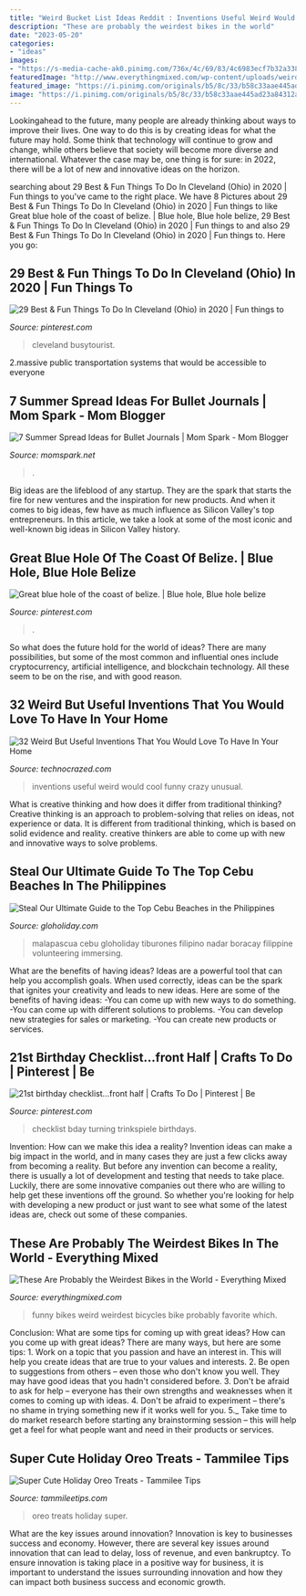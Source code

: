 ```yaml
---
title: "Weird Bucket List Ideas Reddit : Inventions Useful Weird Would Cool Funny Crazy Unusual"
description: "These are probably the weirdest bikes in the world"
date: "2023-05-20"
categories:
- "ideas"
images:
- "https://s-media-cache-ak0.pinimg.com/736x/4c/69/83/4c6983ecf7b32a338b59bec310318033.jpg"
featuredImage: "http://www.everythingmixed.com/wp-content/uploads/weirdest-bike-15.jpg"
featured_image: "https://i.pinimg.com/originals/b5/8c/33/b58c33aae445ad23a84312aa4f6e9458.jpg"
image: "https://i.pinimg.com/originals/b5/8c/33/b58c33aae445ad23a84312aa4f6e9458.jpg"
---
```



Lookingahead to the future, many people are already thinking about ways to improve their lives. One way to do this is by creating ideas for what the future may hold. Some think that technology will continue to grow and change, while others believe that society will become more diverse and international. Whatever the case may be, one thing is for sure: in 2022, there will be a lot of new and innovative ideas on the horizon.

	

		
searching about 29 Best &amp; Fun Things To Do In Cleveland (Ohio) in 2020 | Fun things to you've came to the right place. We have 8 Pictures about 29 Best &amp; Fun Things To Do In Cleveland (Ohio) in 2020 | Fun things to like Great blue hole of the coast of belize. | Blue hole, Blue hole belize, 29 Best &amp; Fun Things To Do In Cleveland (Ohio) in 2020 | Fun things to and also 29 Best &amp; Fun Things To Do In Cleveland (Ohio) in 2020 | Fun things to. Here you go:
		
    
## 29 Best &amp; Fun Things To Do In Cleveland (Ohio) In 2020 | Fun Things To

<img loading=lazy src="https://i.pinimg.com/736x/f9/3f/f9/f93ff91f1df16869e48bd7bedb8134ba.jpg" onerror="this.onerror=null;this.src='https://tse2.mm.bing.net/th?id=OIP.cXsx45qnVipP3QGm4GTyBgHaLH&amp;pid=15.1';" alt="29 Best &amp; Fun Things To Do In Cleveland (Ohio) in 2020 | Fun things to">

_Source: pinterest.com_

>cleveland busytourist. 

	

2.massive public transportation systems that would be accessible to everyone

    
## 7 Summer Spread Ideas For Bullet Journals | Mom Spark - Mom Blogger

<img loading=lazy src="http://momspark.net/wp-content/uploads/2017/06/7-summer-spread-ideas-for-bullet-journals-5.jpg" onerror="this.onerror=null;this.src='https://tse1.mm.bing.net/th?id=OIP.d-HqrJsCbqJdcoG0rXHdhQHaHa&amp;pid=15.1';" alt="7 Summer Spread Ideas for Bullet Journals | Mom Spark - Mom Blogger">

_Source: momspark.net_

>. 

	

Big ideas are the lifeblood of any startup. They are the spark that starts the fire for new ventures and the inspiration for new products. And when it comes to big ideas, few have as much influence as Silicon Valley's top entrepreneurs. In this article, we take a look at some of the most iconic and well-known big ideas in Silicon Valley history.

    
## Great Blue Hole Of The Coast Of Belize. | Blue Hole, Blue Hole Belize

<img loading=lazy src="https://i.pinimg.com/originals/b5/8c/33/b58c33aae445ad23a84312aa4f6e9458.jpg" onerror="this.onerror=null;this.src='https://tse2.mm.bing.net/th?id=OIP.KXPbdMbfndcPzguWBsmfwQHaFj&amp;pid=15.1';" alt="Great blue hole of the coast of belize. | Blue hole, Blue hole belize">

_Source: pinterest.com_

>. 

	

So what does the future hold for the world of ideas? There are many possibilities, but some of the most common and influential ones include cryptocurrency, artificial intelligence, and blockchain technology. All these seem to be on the rise, and with good reason.

    
## 32 Weird But Useful Inventions That You Would Love To Have In Your Home

<img loading=lazy src="http://www.technocrazed.com/wp-content/uploads/2015/08/34-Weird-But-Useful-Inventions-That-You-Would-Love-To-Have-In-Your-Home-18.jpg" onerror="this.onerror=null;this.src='https://tse1.mm.bing.net/th?id=OIP.YmyxsFRIIPaBgIvMzqYBFQHaIR&amp;pid=15.1';" alt="32 Weird But Useful Inventions That You Would Love To Have In Your Home">

_Source: technocrazed.com_

>inventions useful weird would cool funny crazy unusual. 

	

What is creative thinking and how does it differ from traditional thinking?
Creative thinking is an approach to problem-solving that relies on ideas, not experience or data. It is different from traditional thinking, which is based on solid evidence and reality. creative thinkers are able to come up with new and innovative ways to solve problems.

    
## Steal Our Ultimate Guide To The Top Cebu Beaches In The Philippines

<img loading=lazy src="https://gloholiday.com/wp-content/uploads/2016/05/malapascua_beach.jpg" onerror="this.onerror=null;this.src='https://tse1.mm.bing.net/th?id=OIP.P_apcpi-URJHQy-wz4hZ0gHaFj&amp;pid=15.1';" alt="Steal Our Ultimate Guide to the Top Cebu Beaches in the Philippines">

_Source: gloholiday.com_

>malapascua cebu gloholiday tiburones filipino nadar boracay filippine volunteering immersing. 

	

What are the benefits of having ideas?
Ideas are a powerful tool that can help you accomplish goals. When used correctly, ideas can be the spark that ignites your creativity and leads to new ideas. Here are some of the benefits of having ideas: 
-You can come up with new ways to do something. 
-You can come up with different solutions to problems. 
-You can develop new strategies for sales or marketing. 
-You can create new products or services.

    
## 21st Birthday Checklist...front Half | Crafts To Do | Pinterest | Be

<img loading=lazy src="https://s-media-cache-ak0.pinimg.com/736x/4c/69/83/4c6983ecf7b32a338b59bec310318033.jpg" onerror="this.onerror=null;this.src='https://tse1.mm.bing.net/th?id=OIP.phqGJFZyCU734UzWl6X54gHaJ3&amp;pid=15.1';" alt="21st birthday checklist...front half | Crafts To Do | Pinterest | Be">

_Source: pinterest.com_

>checklist bday turning trinkspiele birthdays. 

	

Invention: How can we make this idea a reality?
Invention ideas can make a big impact in the world, and in many cases they are just a few clicks away from becoming a reality. 
But before any invention can become a reality, there is usually a lot of development and testing that needs to take place. 
Luckily, there are some innovative companies out there who are willing to help get these inventions off the ground. 
 So whether you're looking for help with developing a new product or just want to see what some of the latest ideas are, check out some of these companies.

    
## These Are Probably The Weirdest Bikes In The World - Everything Mixed

<img loading=lazy src="http://www.everythingmixed.com/wp-content/uploads/weirdest-bike-15.jpg" onerror="this.onerror=null;this.src='https://tse2.mm.bing.net/th?id=OIP.A1Lfo9MwWc5QyqGV4JqDDwHaFj&amp;pid=15.1';" alt="These Are Probably the Weirdest Bikes in the World - Everything Mixed">

_Source: everythingmixed.com_

>funny bikes weird weirdest bicycles bike probably favorite which. 

	

Conclusion: What are some tips for coming up with great ideas?
How can you come up with great ideas? There are many ways, but here are some tips: 1. Work on a topic that you passion and have an interest in. This will help you create ideas that are true to your values and interests. 2. Be open to suggestions from others – even those who don't know you well. They may have good ideas that you hadn't considered before. 3. Don't be afraid to ask for help – everyone has their own strengths and weaknesses when it comes to coming up with ideas. 4. Don't be afraid to experiment – there's no shame in trying something new if it works well for you. 5._ Take time to do market research before starting any brainstorming session – this will help get a feel for what people want and need in their products or services. 
    
## Super Cute Holiday Oreo Treats - Tammilee Tips

<img loading=lazy src="https://www.tammileetips.com/wp-content/uploads/2014/11/Super-Cute-Holiday-Oreo-Treats.jpg" onerror="this.onerror=null;this.src='https://tse1.mm.bing.net/th?id=OIP.nQv0Iy5vv0D5o5A-7212PgHaLH&amp;pid=15.1';" alt="Super Cute Holiday Oreo Treats - Tammilee Tips">

_Source: tammileetips.com_

>oreo treats holiday super. 

	

What are the key issues around innovation?
Innovation is key to businesses success and economy. However, there are several key issues around innovation that can lead to delay, loss of revenue, and even bankruptcy. To ensure innovation is taking place in a positive way for business, it is important to understand the issues surrounding innovation and how they can impact both business success and economic growth.

